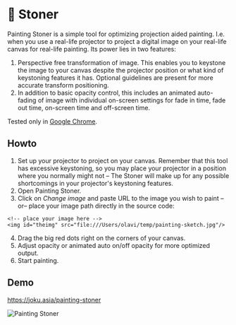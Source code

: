# 🎨 Stoner

Painting Stoner is a simple tool for optimizing projection aided painting. I.e. when you use a real-life projector to project a digital image on your real-life canvas for real-life painting. Its power lies in two features: 
1. Perspective free transformation of image. This enables you to keystone the image to your canvas despite the projector position or what kind of keystoning features it has. Optional guidelines are present for more accurate transform positioning.
2. In addition to basic opacity control, this includes an animated auto-fading of image with individual on-screen settings for fade in time, fade out time, on-screen time and off-screen time.

Tested only in [Google Chrome](https://chrome.google.com).

## Howto
1. Set up your projector to project on your canvas. Remember that this tool has excessive keystoning, so you may place your projector in a position where you normally might not – The Stoner will make up for any possible shortcomings in your projector's keystoning features.
2. Open Painting Stoner.
3. Click on _Change image_ and paste URL to the image you wish to paint  –or–  place your image path directly in the source code:
```
<!-- place your image here -->
<img id="theimg" src="file:///Users/olavi/temp/painting-sketch.jpg"/>
```
4. Drag the big red dots right on the corners of your canvas.
5. Adjust opacity or animated auto on/off opacity for more optimized output.
6. Start painting.

## Demo

https://joku.asia/painting-stoner

![Painting Stoner](https://storage.googleapis.com/olaviinha/github/painting-stoner.gif)
